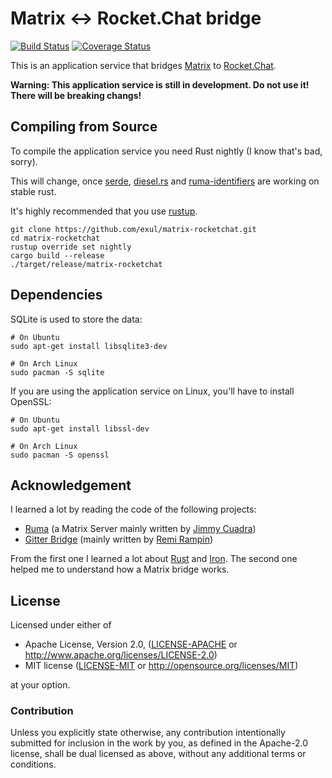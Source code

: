 # Matrix <-> Rocket.Chat bridge

[![Build Status](https://travis-ci.org/exul/matrix-rocketchat.svg?branch=master)](https://travis-ci.org/exul/matrix-rocketchat)
[![Coverage Status](https://coveralls.io/repos/github/exul/matrix-rocketchat/badge.svg?branch=master)](https://coveralls.io/github/exul/matrix-rocketchat?branch=master)

This is an application service that bridges [Matrix](https://matrix.org) to
[Rocket.Chat](https://rocket.chat).

**Warning: This application service is still in development. Do not use it!
There will be breaking changs!**

## Compiling from Source

To compile the application service you need Rust nightly (I know that's bad,
sorry).

This will change, once [serde](https://serde.rs), [diesel.rs](http://diesel.rs)
and [ruma-identifiers](https://github.com/ruma/ruma-identifiers) are working on
stable rust.

It's highly recommended that you use [rustup](https://www.rustup.rs).

```
git clone https://github.com/exul/matrix-rocketchat.git
cd matrix-rocketchat
rustup override set nightly
cargo build --release
./target/release/matrix-rocketchat
```

## Dependencies

SQLite is used to store the data:

```
# On Ubuntu
sudo apt-get install libsqlite3-dev

# On Arch Linux
sudo pacman -S sqlite
```

If you are using the application service on Linux, you'll have to install OpenSSL:

```
# On Ubuntu
sudo apt-get install libssl-dev

# On Arch Linux
sudo pacman -S openssl
```

## Acknowledgement

I learned a lot by reading the code of the following projects:
* [Ruma](https://github.com/ruma/ruma) (a Matrix Server mainly written by
  [Jimmy Cuadra](https://github.com/jimmycuadra))
* [Gitter Bridge](https://github.com/remram44/matrix-appservice-gitter-twisted)
  (mainly written by [Remi Rampin](https://github.com/remram44))

From the first one I learned a lot about [Rust](https://www.rust-lang.org) and
[Iron](https://github.com/iron/iron). The second one helped me to understand
how a Matrix bridge works.

## License

Licensed under either of

 * Apache License, Version 2.0, ([LICENSE-APACHE](LICENSE-APACHE) or
   http://www.apache.org/licenses/LICENSE-2.0)
 * MIT license ([LICENSE-MIT](LICENSE-MIT) or
   http://opensource.org/licenses/MIT)

at your option.

### Contribution

Unless you explicitly state otherwise, any contribution intentionally submitted
for inclusion in the work by you, as defined in the Apache-2.0 license, shall
  be dual licensed as above, without any additional terms or conditions.
